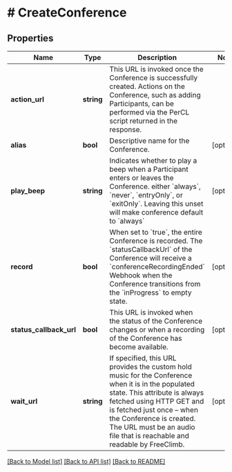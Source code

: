 # # CreateConference

## Properties

Name | Type | Description | Notes
------------ | ------------- | ------------- | -------------
**action_url** | **string** | This URL is invoked once the Conference is successfully created. Actions on the Conference, such as adding Participants, can be performed via the PerCL script returned in the response. |
**alias** | **bool** | Descriptive name for the Conference. | [optional]
**play_beep** | **string** | Indicates whether to play a beep when a Participant enters or leaves the Conference. either &#x60;always&#x60;, &#x60;never&#x60;, &#x60;entryOnly&#x60;, or &#x60;exitOnly&#x60;. Leaving this unset will make conference default to &#x60;always&#x60; | [optional]
**record** | **bool** | When set to &#x60;true&#x60;, the entire Conference is recorded. The &#x60;statusCallbackUrl&#x60; of the Conference will receive a &#x60;conferenceRecordingEnded&#x60; Webhook when the Conference transitions from the &#x60;inProgress&#x60; to empty state. | [optional]
**status_callback_url** | **bool** | This URL is invoked when the status of the Conference changes or when a recording of the Conference has become available. | [optional]
**wait_url** | **string** | If specified, this URL provides the custom hold music for the Conference when it is in the populated state. This attribute is always fetched using HTTP GET and is fetched just once – when the Conference is created. The URL must be an audio file that is reachable and readable by FreeClimb. | [optional]

[[Back to Model list]](../../README.md#models) [[Back to API list]](../../README.md#endpoints) [[Back to README]](../../README.md)
